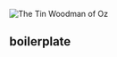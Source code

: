 
![The Tin Woodman of Oz](https://openclipart.org/image/200px/svg_to_png/184586/the-tin-woodsman.png)
## boilerplate
